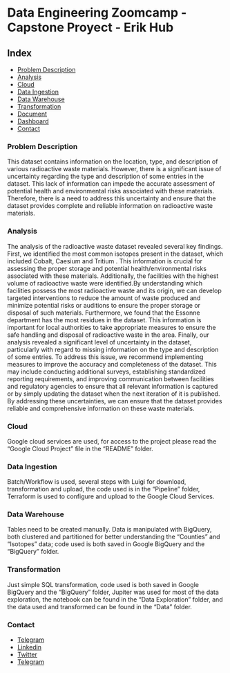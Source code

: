 # Data Engineering Zoomcamp - Capstone Proyect - Erik Hub



## Index

- [Problem Description](#problem-description)
- [Analysis](#analysis)
- [Cloud](#cloud)
- [Data Ingestion](#data-ingestion)
- [Data Warehouse](#data-warehouse)
- [Transformation](#transformation)
- <a href="https://docs.google.com/document/d/1IQIYw_qAf6k3L5TfHRjHJ2gpLz7aqjbHPem2s41xLQw/edit?usp=sharing" target="_blank">Document</a>
- <a href="https://public.tableau.com/app/profile/erik.hub5895/viz/DTCDEDashboard/Story1" target="_blank">Dashboard</a>
- [Contact](#contact)




### Problem Description

This dataset contains information on the location, type, and description of various radioactive waste materials. However, there is a significant issue of uncertainty regarding the type and description of some entries in the dataset. This lack of information can impede the accurate assessment of potential health and environmental risks associated with these materials. Therefore, there is a need to address this uncertainty and ensure that the dataset provides complete and reliable information on radioactive waste materials. 

### Analysis

The analysis of the radioactive waste dataset revealed several key findings. First, we identified the most common isotopes present in the dataset, which included Cobalt, Caesium and Tritium . This information is crucial for assessing the proper storage and potential health/environmental risks associated with these materials.
Additionally, the facilities with the highest volume of radioactive waste were identified.By understanding which facilities possess the most radioactive waste and its origin, we can develop targeted interventions to reduce the amount of waste produced and minimize potential risks or auditions to ensure the proper storage or disposal of such materials.
Furthermore, we found that the Essonne department has the most residues in the dataset. This information is important for local authorities to take appropriate measures to ensure the safe handling and disposal of radioactive waste in the area.
Finally, our analysis revealed a significant level of uncertainty in the dataset, particularly with regard to missing information on the type and description of some entries. To address this issue, we recommend implementing measures to improve the accuracy and completeness of the dataset. This may include conducting additional surveys, establishing standardized reporting requirements, and improving communication between facilities and regulatory agencies to ensure that all relevant information is captured or by simply updating the dataset when the next iteration of it is published. By addressing these uncertainties, we can ensure that the dataset provides reliable and comprehensive information on these waste materials.


### Cloud

Google cloud services are used, for access to the project please read the “Google Cloud Project” file in the “README” folder.


### Data Ingestion

Batch/Workflow is used, several steps with Luigi for download, transformation and upload, the code used is in the “Pipeline” folder, Terraform is used to configure and upload to the Google Cloud Services.

### Data Warehouse

Tables need to be created manually. Data is manipulated with BigQuery, both clustered and partitioned for better understanding the “Counties” and “Isotopes” data; code used is both saved in Google BigQuery and the “BigQuery” folder.

### Transformation

Just simple SQL transformation, code used is both saved in Google BigQuery and the “BigQuery” folder, Jupiter was used for most of the data exploration, the notebook can be found in the “Data Exploration” folder, and the data used and transformed can be found in the “Data” folder.

### Contact





- <a href="https://t.me/Ehub96" target="_blank">Telegram</a>
- <a href="https://www.linkedin.com/in/erik-hub-0346001b6/" target="_blank">Linkedin</a>
- <a href="https://twitter.com/ehub96?t=hQ_1F1a5bBjxX6k1RJCqQg&s=08" target="_blank">Twitter</a>
- <a href="https://t.me/Ehub96" target="_blank">Telegram</a>
